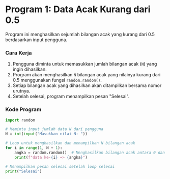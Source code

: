 # Program 1: Data Acak Kurang dari 0.5

Program ini menghasilkan sejumlah bilangan acak yang kurang dari 0.5 berdasarkan input pengguna.

### Cara Kerja

1. Pengguna diminta untuk memasukkan jumlah bilangan acak (`N`) yang ingin dihasilkan.
2. Program akan menghasilkan `N` bilangan acak yang nilainya kurang dari 0.5 menggunakan fungsi `random.random()`.
3. Setiap bilangan acak yang dihasilkan akan ditampilkan bersama nomor urutnya.
4. Setelah selesai, program menampilkan pesan "Selesai".

### Kode Program

```python
import random

# Meminta input jumlah data N dari pengguna
N = int(input("Masukkan nilai N: "))

# Loop untuk menghasilkan dan menampilkan N bilangan acak
for i in range(1, N + 1):
    angka = random.random()  # Menghasilkan bilangan acak antara 0 dan 1
    print(f"data ke-{i} => {angka}")

# Menampilkan pesan selesai setelah loop selesai
print("Selesai")
